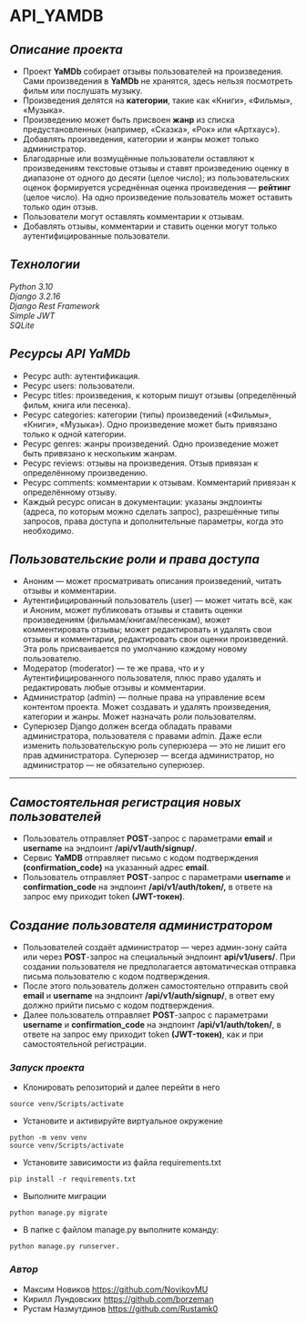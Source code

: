 # **API_YAMDB**
## *Описание проекта*

- Проект **YaMDb** собирает отзывы пользователей на произведения. Сами произведения в **YaMDb** не хранятся, здесь нельзя посмотреть фильм или послушать музыку.    
- Произведения делятся на **категории**, такие как «Книги», «Фильмы», «Музыка».  
- Произведению может быть присвоен **жанр** из списка предустановленных (например, «Сказка», «Рок» или «Артхаус»).  
- Добавлять произведения, категории и жанры может только администратор.
- Благодарные или возмущённые пользователи оставляют к произведениям текстовые отзывы и ставят произведению оценку в диапазоне от одного до десяти (целое число); из пользовательских оценок формируется усреднённая оценка произведения — **рейтинг** (целое число). На одно произведение пользователь может оставить только один отзыв.
- Пользователи могут оставлять комментарии к отзывам.
- Добавлять отзывы, комментарии и ставить оценки могут только аутентифицированные пользователи.

## *Texнологии* 
*Python 3.10*  
*Django 3.2.16*  
*Django Rest Framework*  
*Simple JWT*  
*SQLite*

## *Ресурсы API YaMDb*
- Ресурс auth: аутентификация.
- Ресурс users: пользователи.
- Ресурс titles: произведения, к которым пишут отзывы (определённый фильм, книга или песенка).
- Ресурс categories: категории (типы) произведений («Фильмы», «Книги», «Музыка»). Одно произведение может быть привязано только к одной категории.
- Ресурс genres: жанры произведений. Одно произведение может быть привязано к нескольким жанрам.
- Ресурс reviews: отзывы на произведения. Отзыв привязан к определённому произведению.
- Ресурс comments: комментарии к отзывам. Комментарий привязан к определённому отзыву.
- Каждый ресурс описан в документации: указаны эндпоинты (адреса, по которым можно сделать запрос), разрешённые типы запросов, права доступа и дополнительные параметры, когда это необходимо.


## *Пользовательские роли и права доступа*
- Аноним — может просматривать описания произведений, читать отзывы и комментарии.
- Аутентифицированный пользователь (user) — может читать всё, как и Аноним, может публиковать отзывы и ставить оценки произведениям (фильмам/книгам/песенкам), может комментировать отзывы; может редактировать и удалять свои отзывы и комментарии, редактировать свои оценки произведений. Эта роль присваивается по умолчанию каждому новому пользователю.
- Модератор (moderator) — те же права, что и у Аутентифицированного пользователя, плюс право удалять и редактировать любые отзывы и комментарии.
- Администратор (admin) — полные права на управление всем контентом проекта. Может создавать и удалять произведения, категории и жанры. Может назначать роли пользователям.
- Суперюзер Django должен всегда обладать правами администратора, пользователя с правами admin. Даже если изменить пользовательскую роль суперюзера — это не лишит его прав администратора. Суперюзер — всегда администратор, но администратор — не обязательно суперюзер.
****
## *Самостоятельная регистрация новых пользователей*
- Пользователь отправляет **POST**-запрос с параметрами **email** и **username** на эндпоинт **/api/v1/auth/signup/**.
- Сервис **YaMDB** отправляет письмо с кодом подтверждения **(confirmation_code)** на указанный адрес **email**.
- Пользователь отправляет **POST**-запрос с параметрами **username** и **confirmation_code** на эндпоинт **/api/v1/auth/token/,** в ответе на запрос ему приходит token **(JWT-токен)**.

## *Создание пользователя администратором*
- Пользователей создаёт администратор — через админ-зону сайта или через **POST**-запрос на специальный эндпоинт **api/v1/users/**. При создании пользователя не предполагается автоматическая отправка письма пользователю с кодом подтверждения. 
- После этого пользователь должен самостоятельно отправить свой **email** и **username** на эндпоинт **/api/v1/auth/signup/**, в ответ ему должно прийти письмо с кодом подтверждения.
- Далее пользователь отправляет **POST**-запрос с параметрами **username** и **confirmation_code** на эндпоинт **/api/v1/auth/token/**, в ответе на запрос ему приходит token **(JWT-токен)**, как и при самостоятельной регистрации.


### *Запуск проекта*
- Клонировать репозиторий и далее перейти в него
```
source venv/Scripts/activate
```
- Установите и активируйте виртуальное окружение
```
python -m venv venv
source venv/Scripts/activate
```
- Установите зависимости из файла requirements.txt
```
pip install -r requirements.txt
```

- Выполните миграции
```
python manage.py migrate

```

- В папке с файлом manage.py выполните команду:
```
python manage.py runserver.
```
### *Автор*
- Максим Новиков https://github.com/NovikovMU
- Кирилл Лундовских https://github.com/borzeman
- Рустам Назмутдинов https://github.com/Rustamk0